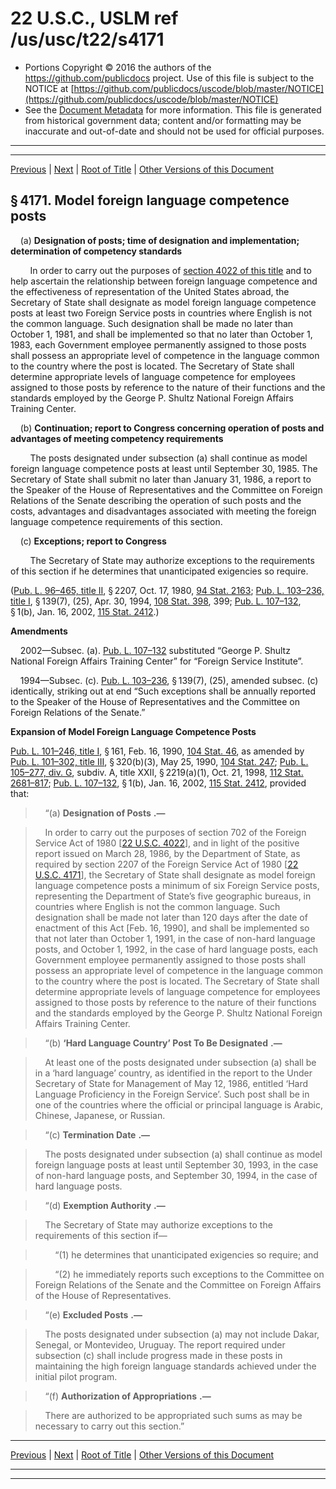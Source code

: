 ---
---

# 22 U.S.C., USLM ref /us/usc/t22/s4171

* Portions Copyright © 2016 the authors of the https://github.com/publicdocs project.
  Use of this file is subject to the NOTICE at [https://github.com/publicdocs/uscode/blob/master/NOTICE](https://github.com/publicdocs/uscode/blob/master/NOTICE)
* See the [Document Metadata](././../../../../..//README.md) for more information.
  This file is generated from historical government data; content and/or formatting may be inaccurate and out-of-date and should not be used for official purposes.

----------
----------

[Previous](./../../../../..//us/usc/t22/ch52/schXIII/m__us_usc_t22_ch52_schXIII.md) | [Next](./../../../../..//us/usc/t22/ch52/schXIII/m__us_usc_t22_s4172.md) | [Root of Title](./../../../../../) | [Other Versions of this Document](https://publicdocs.github.io/go/links?ns=uslm&ref=%2Fus%2Fusc%2Ft22%2Fs4171)

## § 4171. Model foreign language competence posts

    (a) __Designation of posts; time of designation and implementation; determination of competency standards__ 

        In order to carry out the purposes of [section 4022 of this title][/us/usc/t22/s4022] and to help ascertain the relationship between foreign language competence and the effectiveness of representation of the United States abroad, the Secretary of State shall designate as model foreign language competence posts at least two Foreign Service posts in countries where English is not the common language. Such designation shall be made no later than October 1, 1981, and shall be implemented so that no later than October 1, 1983, each Government employee permanently assigned to those posts shall possess an appropriate level of competence in the language common to the country where the post is located. The Secretary of State shall determine appropriate levels of language competence for employees assigned to those posts by reference to the nature of their functions and the standards employed by the George P. Shultz National Foreign Affairs Training Center.

    (b) __Continuation; report to Congress concerning operation of posts and advantages of meeting competency requirements__ 

        The posts designated under subsection (a) shall continue as model foreign language competence posts at least until September 30, 1985. The Secretary of State shall submit no later than January 31, 1986, a report to the Speaker of the House of Representatives and the Committee on Foreign Relations of the Senate describing the operation of such posts and the costs, advantages and disadvantages associated with meeting the foreign language competence requirements of this section.

    (c) __Exceptions; report to Congress__ 

        The Secretary of State may authorize exceptions to the requirements of this section if he determines that unanticipated exigencies so require.

([Pub. L. 96–465, title II][/us/pl/96/465/tII], § 2207, Oct. 17, 1980, [94 Stat. 2163][/us/stat/94/2163]; [Pub. L. 103–236, title I][/us/pl/103/236/tI], § 139(7), (25), Apr. 30, 1994, [108 Stat. 398][/us/stat/108/398], 399; [Pub. L. 107–132][/us/pl/107/132], § 1(b), Jan. 16, 2002, [115 Stat. 2412][/us/stat/115/2412].)

 __Amendments__ 

    2002—Subsec. (a). [Pub. L. 107–132][/us/pl/107/132] substituted “George P. Shultz National Foreign Affairs Training Center” for “Foreign Service Institute”.

    1994—Subsec. (c). [Pub. L. 103–236][/us/pl/103/236], § 139(7), (25), amended subsec. (c) identically, striking out at end “Such exceptions shall be annually reported to the Speaker of the House of Representatives and the Committee on Foreign Relations of the Senate.”

 __Expansion of Model Foreign Language Competence Posts__ 

[Pub. L. 101–246, title I][/us/pl/101/246/tI], § 161, Feb. 16, 1990, [104 Stat. 46][/us/stat/104/46], as amended by [Pub. L. 101–302, title III][/us/pl/101/302/tIII], § 320(b)(3), May 25, 1990, [104 Stat. 247][/us/stat/104/247]; [Pub. L. 105–277, div. G][/us/pl/105/277/dG], subdiv. A, title XXII, § 2219(a)(1), Oct. 21, 1998, [112 Stat. 2681–817][/us/stat/112/2681-817]; [Pub. L. 107–132][/us/pl/107/132], § 1(b), Jan. 16, 2002, [115 Stat. 2412][/us/stat/115/2412], provided that:

>     “(a)  __Designation of Posts__  __.—__ 

>     In order to carry out the purposes of section 702 of the Foreign Service Act of 1980 \[[22 U.S.C. 4022][/us/usc/t22/s4022]\], and in light of the positive report issued on March 28, 1986, by the Department of State, as required by section 2207 of the Foreign Service Act of 1980 \[[22 U.S.C. 4171][/us/usc/t22/s4171]\], the Secretary of State shall designate as model foreign language competence posts a minimum of six Foreign Service posts, representing the Department of State’s five geographic bureaus, in countries where English is not the common language. Such designation shall be made not later than 120 days after the date of enactment of this Act \[Feb. 16, 1990\], and shall be implemented so that not later than October 1, 1991, in the case of non-hard language posts, and October 1, 1992, in the case of hard language posts, each Government employee permanently assigned to those posts shall possess an appropriate level of competence in the language common to the country where the post is located. The Secretary of State shall determine appropriate levels of language competence for employees assigned to those posts by reference to the nature of their functions and the standards employed by the George P. Shultz National Foreign Affairs Training Center.

>     “(b)  __‘Hard Language Country’ Post To Be Designated__  __.—__ 

>     At least one of the posts designated under subsection (a) shall be in a ‘hard language’ country, as identified in the report to the Under Secretary of State for Management of May 12, 1986, entitled ‘Hard Language Proficiency in the Foreign Service’. Such post shall be in one of the countries where the official or principal language is Arabic, Chinese, Japanese, or Russian.

>     “(c)  __Termination Date__  __.—__ 

>     The posts designated under subsection (a) shall continue as model foreign language posts at least until September 30, 1993, in the case of non-hard language posts, and September 30, 1994, in the case of hard language posts.

>     “(d)  __Exemption Authority__  __.—__ 

>     The Secretary of State may authorize exceptions to the requirements of this section if—

>         “(1) he determines that unanticipated exigencies so require; and

>         “(2) he immediately reports such exceptions to the Committee on Foreign Relations of the Senate and the Committee on Foreign Affairs of the House of Representatives.

>     “(e)  __Excluded Posts__  __.—__ 

>     The posts designated under subsection (a) may not include Dakar, Senegal, or Montevideo, Uruguay. The report required under subsection (c) shall include progress made in these posts in maintaining the high foreign language standards achieved under the initial pilot program.

>     “(f)  __Authorization of Appropriations__  __.—__ 

>     There are authorized to be appropriated such sums as may be necessary to carry out this section.”

----------

[Previous](./../../../../..//us/usc/t22/ch52/schXIII/m__us_usc_t22_ch52_schXIII.md) | [Next](./../../../../..//us/usc/t22/ch52/schXIII/m__us_usc_t22_s4172.md) | [Root of Title](./../../../../../) | [Other Versions of this Document](https://publicdocs.github.io/go/links?ns=uslm&ref=%2Fus%2Fusc%2Ft22%2Fs4171)

----------
----------

[/us/usc/t22/s4022]: https://publicdocs.github.io/go/links?ns=uslm&ref=%2Fus%2Fusc%2Ft22%2Fs4022
[/us/pl/96/465/tII]: https://publicdocs.github.io/go/links?ns=uslm&ref=%2Fus%2Fpl%2F96%2F465%2FtII
[/us/stat/94/2163]: https://publicdocs.github.io/go/links?ns=uslm&ref=%2Fus%2Fstat%2F94%2F2163
[/us/pl/103/236/tI]: https://publicdocs.github.io/go/links?ns=uslm&ref=%2Fus%2Fpl%2F103%2F236%2FtI
[/us/stat/108/398]: https://publicdocs.github.io/go/links?ns=uslm&ref=%2Fus%2Fstat%2F108%2F398
[/us/pl/107/132]: https://publicdocs.github.io/go/links?ns=uslm&ref=%2Fus%2Fpl%2F107%2F132
[/us/stat/115/2412]: https://publicdocs.github.io/go/links?ns=uslm&ref=%2Fus%2Fstat%2F115%2F2412
[/us/pl/107/132]: https://publicdocs.github.io/go/links?ns=uslm&ref=%2Fus%2Fpl%2F107%2F132
[/us/pl/103/236]: https://publicdocs.github.io/go/links?ns=uslm&ref=%2Fus%2Fpl%2F103%2F236
[/us/pl/101/246/tI]: https://publicdocs.github.io/go/links?ns=uslm&ref=%2Fus%2Fpl%2F101%2F246%2FtI
[/us/stat/104/46]: https://publicdocs.github.io/go/links?ns=uslm&ref=%2Fus%2Fstat%2F104%2F46
[/us/pl/101/302/tIII]: https://publicdocs.github.io/go/links?ns=uslm&ref=%2Fus%2Fpl%2F101%2F302%2FtIII
[/us/stat/104/247]: https://publicdocs.github.io/go/links?ns=uslm&ref=%2Fus%2Fstat%2F104%2F247
[/us/pl/105/277/dG]: https://publicdocs.github.io/go/links?ns=uslm&ref=%2Fus%2Fpl%2F105%2F277%2FdG
[/us/stat/112/2681-817]: https://publicdocs.github.io/go/links?ns=uslm&ref=%2Fus%2Fstat%2F112%2F2681-817
[/us/pl/107/132]: https://publicdocs.github.io/go/links?ns=uslm&ref=%2Fus%2Fpl%2F107%2F132
[/us/stat/115/2412]: https://publicdocs.github.io/go/links?ns=uslm&ref=%2Fus%2Fstat%2F115%2F2412
[/us/usc/t22/s4022]: https://publicdocs.github.io/go/links?ns=uslm&ref=%2Fus%2Fusc%2Ft22%2Fs4022
[/us/usc/t22/s4171]: https://publicdocs.github.io/go/links?ns=uslm&ref=%2Fus%2Fusc%2Ft22%2Fs4171


